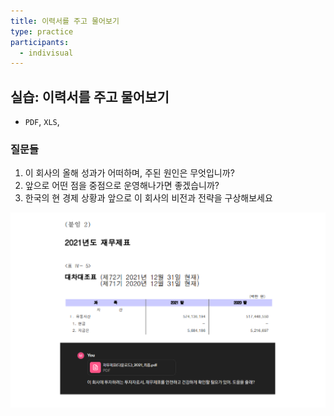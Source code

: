 ```yaml
---
title: 이력서를 주고 물어보기
type: practice
participants:
  - indivisual
---
```

## 실습: 이력서를 주고 물어보기

- `PDF`, `XLS`, 

### 질문들

1. 이 회사의 올해 성과가 어떠하며, 주된 원인은 무엇입니까?
2. 앞으로 어떤 점을 중점으로 운영해나가면 좋겠습니까?
3. 한국의 현 경제 상황과 앞으로 이 회사의 비전과 전략을 구상해보세요

![](../attachments/read_finance.png)